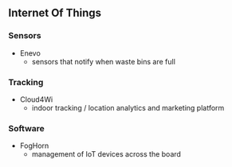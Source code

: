 ## Internet Of Things

### Sensors
* Enevo 
	* sensors that notify when waste bins are full


### Tracking
* Cloud4Wi
	* indoor tracking / location analytics and marketing platform


### Software
* FogHorn
	* management of IoT devices across the board
